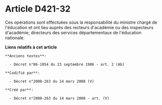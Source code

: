 # Article D421-32

Ces opérations sont effectuées sous la responsabilité du ministre chargé de l'éducation et ont lieu auprès des recteurs
d'académie ou des inspecteurs d'académie, directeurs des services départementaux de l'éducation nationale.

**Liens relatifs à cet article**

	**Anciens textes**:

	  - Décret n°86-1054 du 23 septembre 1986 - art. 2 (Ab)

	**Codifié par**:

	  - Décret n°2008-263 du 14 mars 2008 (V)

	**Créé par**:

	  - Décret n°2008-263 du 14 mars 2008 - art. (V)
